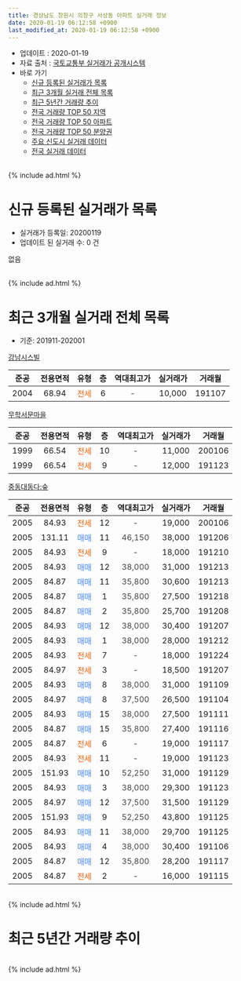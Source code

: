 ```yaml
---
title: 경상남도 창원시 의창구 서상동 아파트 실거래 정보
date: 2020-01-19 06:12:58 +0900
last_modified_at: 2020-01-19 06:12:58 +0900
---
```


* 업데이트 : 2020-01-19
* 자료 출처 : [국토교통부 실거래가 공개시스템](http://rt.molit.go.kr)
* 바로 가기
    * [신규 등록된 실거래가 목록](#신규-등록된-실거래가-목록)
    * [최근 3개월 실거래 전체 목록](#최근-3개월-실거래-전체-목록)
    * [최근 5년간 거래량 추이](#최근-5년간-거래량-추이)
    * [전국 거래량 TOP 50 지역](https://apt-info.github.io/apt-trade-info/최근-3개월-전국에서-가장-거래가-많이-발생한-지역)
    * [전국 거래량 TOP 50 아파트](https://apt-info.github.io/apt-trade-info/최근-3개월-전국에서-가장-거래가-많이-발생한-아파트)
    * [전국 거래량 TOP 50 분양권](https://apt-info.github.io/apt-trade-info/최근-3개월-전국에서-가장-거래가-많이-발생한-분양권)
    * [주요 신도시 실거래 데이터](https://apt-info.github.io/apt-trade-info/주요-신도시)
    * [전국 실거래 데이터](https://apt-info.github.io/apt-trade-info/전국)
<br>
{% include ad.html %}
<br>

# 신규 등록된 실거래가 목록
* 실거래가 등록일: 20200119
* 업데이트 된 실거래 수: 0 건

없음

<br>
{% include ad.html %}
<br>

# 최근 3개월 실거래 전체 목록
* 기준: 201911-202001


[강남시스빌](https://search.naver.com/search.naver?query=%EA%B2%BD%EC%83%81%EB%82%A8%EB%8F%84+%EC%B0%BD%EC%9B%90%EC%8B%9C+%EC%9D%98%EC%B0%BD%EA%B5%AC+%EC%84%9C%EC%83%81%EB%8F%99+%EA%B0%95%EB%82%A8%EC%8B%9C%EC%8A%A4%EB%B9%8C)

|준공|전용면적|유형|층|역대최고가|실거래가|거래월|
|:---:|:---:|:---:|:---:|:---:|:---:|:---:|
|2004|68.94|<span style="color:#ff5a00">전세</span>|6|<span style="color:#444444">-</span>|10,000|191107|

[무학서문마을](https://search.naver.com/search.naver?query=%EA%B2%BD%EC%83%81%EB%82%A8%EB%8F%84+%EC%B0%BD%EC%9B%90%EC%8B%9C+%EC%9D%98%EC%B0%BD%EA%B5%AC+%EC%84%9C%EC%83%81%EB%8F%99+%EB%AC%B4%ED%95%99%EC%84%9C%EB%AC%B8%EB%A7%88%EC%9D%84)

|준공|전용면적|유형|층|역대최고가|실거래가|거래월|
|:---:|:---:|:---:|:---:|:---:|:---:|:---:|
|1999|66.54|<span style="color:#ff5a00">전세</span>|10|<span style="color:#444444">-</span>|11,000|200106|
|1999|66.54|<span style="color:#ff5a00">전세</span>|9|<span style="color:#444444">-</span>|12,000|191123|

[중동대동다:숲](https://search.naver.com/search.naver?query=%EA%B2%BD%EC%83%81%EB%82%A8%EB%8F%84+%EC%B0%BD%EC%9B%90%EC%8B%9C+%EC%9D%98%EC%B0%BD%EA%B5%AC+%EC%84%9C%EC%83%81%EB%8F%99+%EC%A4%91%EB%8F%99%EB%8C%80%EB%8F%99%EB%8B%A4%3A%EC%88%B2)

|준공|전용면적|유형|층|역대최고가|실거래가|거래월|
|:---:|:---:|:---:|:---:|:---:|:---:|:---:|
|2005|84.93|<span style="color:#ff5a00">전세</span>|12|<span style="color:#444444">-</span>|19,000|200106|
|2005|131.11|<span style="color:#4285f3">매매</span>|11|<span style="color:#444444">46,150</span>|38,000|191206|
|2005|84.93|<span style="color:#ff5a00">전세</span>|9|<span style="color:#444444">-</span>|18,000|191210|
|2005|84.93|<span style="color:#4285f3">매매</span>|12|<span style="color:#444444">38,000</span>|31,000|191213|
|2005|84.87|<span style="color:#4285f3">매매</span>|11|<span style="color:#444444">35,800</span>|30,600|191213|
|2005|84.87|<span style="color:#4285f3">매매</span>|1|<span style="color:#444444">35,800</span>|27,500|191218|
|2005|84.87|<span style="color:#4285f3">매매</span>|2|<span style="color:#444444">35,800</span>|25,700|191208|
|2005|84.93|<span style="color:#4285f3">매매</span>|12|<span style="color:#444444">38,000</span>|30,400|191207|
|2005|84.93|<span style="color:#4285f3">매매</span>|1|<span style="color:#444444">38,000</span>|28,000|191212|
|2005|84.93|<span style="color:#ff5a00">전세</span>|7|<span style="color:#444444">-</span>|18,000|191224|
|2005|84.97|<span style="color:#ff5a00">전세</span>|3|<span style="color:#444444">-</span>|18,500|191207|
|2005|84.93|<span style="color:#4285f3">매매</span>|8|<span style="color:#444444">38,000</span>|31,000|191109|
|2005|84.97|<span style="color:#4285f3">매매</span>|8|<span style="color:#444444">37,500</span>|26,500|191104|
|2005|84.93|<span style="color:#4285f3">매매</span>|15|<span style="color:#444444">38,000</span>|27,500|191111|
|2005|84.87|<span style="color:#4285f3">매매</span>|15|<span style="color:#444444">35,800</span>|27,400|191116|
|2005|84.87|<span style="color:#ff5a00">전세</span>|6|<span style="color:#444444">-</span>|19,000|191117|
|2005|84.93|<span style="color:#ff5a00">전세</span>|11|<span style="color:#444444">-</span>|19,000|191123|
|2005|151.93|<span style="color:#4285f3">매매</span>|10|<span style="color:#444444">52,250</span>|31,000|191129|
|2005|84.93|<span style="color:#4285f3">매매</span>|3|<span style="color:#444444">38,000</span>|29,300|191123|
|2005|84.97|<span style="color:#4285f3">매매</span>|12|<span style="color:#444444">37,500</span>|31,500|191129|
|2005|151.93|<span style="color:#4285f3">매매</span>|9|<span style="color:#444444">52,250</span>|43,800|191125|
|2005|84.93|<span style="color:#4285f3">매매</span>|11|<span style="color:#444444">38,000</span>|29,700|191125|
|2005|84.93|<span style="color:#4285f3">매매</span>|4|<span style="color:#444444">38,000</span>|30,400|191106|
|2005|84.87|<span style="color:#4285f3">매매</span>|12|<span style="color:#444444">35,800</span>|28,200|191117|
|2005|84.87|<span style="color:#ff5a00">전세</span>|2|<span style="color:#444444">-</span>|16,000|191115|


<br>
{% include ad.html %}
<br>

# 최근 5년간 거래량 추이


<div style="width:100%;">
    <canvas id="deal_progress" height="200"></canvas>
</div>

<script>
new Chart(document.getElementById("deal_progress"), {
    type: 'line',
    data: {
        labels: ['201501','201502','201503','201504','201505','201506','201507','201508','201509','201510','201511','201512','201601','201602','201603','201604','201605','201606','201607','201608','201609','201610','201611','201612','201701','201702','201703','201704','201705','201706','201707','201708','201709','201710','201711','201712','201801','201802','201803','201804','201805','201806','201807','201808','201809','201810','201811','201812','201901','201902','201903','201904','201905','201906','201907','201908','201909','201910','201911','201912','202001'],
        datasets: [{
            label: '매매',
            pointRadius: 1,
            data: [6, 2, 16, 6, 5, 5, 4, 7, 3, 4, 4, 0, 1, 2, 3, 8, 2, 3, 3, 3, 2, 8, 2, 3, 0, 4, 5, 2, 4, 2, 2, 2, 3, 2, 3, 1, 1, 1, 1, 2, 1, 2, 0, 1, 2, 0, 0, 0, 0, 2, 2, 1, 4, 2, 3, 2, 4, 6, 11, 7, 0],
            borderColor: "rgba(255, 201, 14, 1)",
            backgroundColor: "rgba(255, 201, 14, 0.5)",
            fill: false,
            lineTension: 0
        },{
            label: '전월세',
            pointRadius: 1,
            data: [2, 2, 9, 0, 2, 1, 1, 4, 3, 3, 2, 4, 4, 3, 2, 4, 2, 0, 2, 3, 0, 0, 1, 4, 3, 1, 5, 1, 2, 3, 6, 2, 2, 0, 0, 4, 3, 6, 5, 4, 4, 3, 2, 4, 3, 2, 1, 4, 0, 2, 5, 7, 3, 5, 7, 4, 2, 4, 5, 3, 2],
            borderColor: "rgba(0, 141, 185, 1)",
            backgroundColor: "rgba(0, 141, 185, 0.5)",
            fill: false,
            lineTension: 0
        }
        ]
    },
    options: {
        responsive: true,
        title: {
            display: false
        },
        tooltips: {
            mode: 'index',
            intersect: false
        },
        hover: {
            mode: 'nearest',
            intersect: true
        },
        scales: {
            xAxes: [{
                display: true,
                scaleLabel: {
                    display: true,
                    labelString: '년/월'
                }
            }],
            yAxes: [{
                display: true,
                ticks: {
                    suggestedMin: 0,
                },
                scaleLabel: {
                    display: true,
                    labelString: '실거래 수'
                }
            }]
        }
    }
});

</script>


<br>
{% include ad.html %}
<br>

